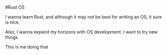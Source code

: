 #Rust OS

I wanna learn Rust, and although it may not be best for writing an OS, it sure is nice.

Also, I wanna expand my horizons with OS development. I want to try new things

This is me doing that
